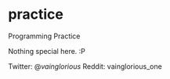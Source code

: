 practice
========

Programming Practice 

Nothing special here. :P

Twitter: @_vainglorious_
Reddit: vainglorious_one
